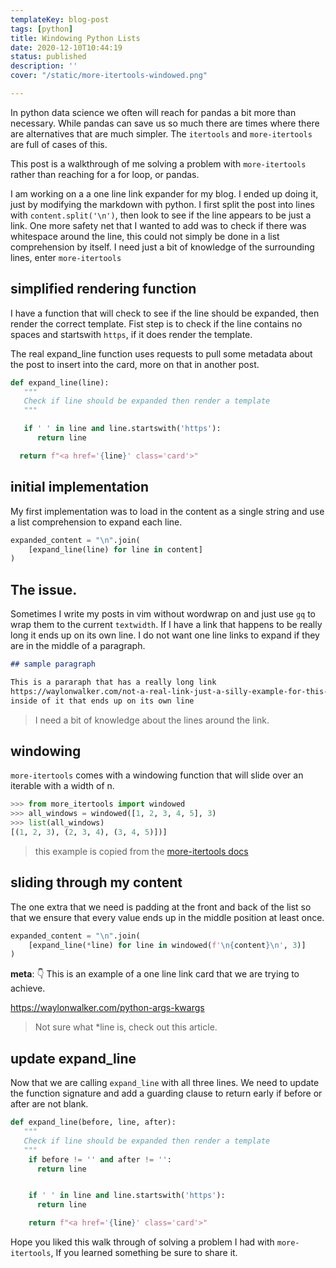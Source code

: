 ```yaml
---
templateKey: blog-post
tags: [python]
title: Windowing Python Lists
date: 2020-12-10T10:44:19
status: published
description: ''
cover: "/static/more-itertools-windowed.png"

---
```


In python data science we often will reach for pandas a bit more than necessary. 
While pandas can save us so much there are times where there are alternatives 
that are much simpler.  The `itertools` and `more-itertools` are full of cases 
of this.

This post is a walkthrough of me solving a problem with `more-itertools` rather
than reaching for a for loop, or pandas.

I am working on a a one line link expander for my blog.  I ended up doing it,
just by modifying the markdown with python.  I first split the post into lines
with `content.split('\n')`, then look to see if the line appears to be just a
link.  One more safety net that I wanted to add was to check if there was
whitespace around the line, this could not simply be done in a list
comprehension by itself.  I need just a bit of knowledge of the surrounding
lines, enter `more-itertools`


## simplified rendering function

I have a function that will check to see if the
line should be expanded, then render the correct
template.  Fist step is to check if the line
contains no spaces and startswith `https`, if it
does render the template.

The real expand_line function uses requests to
pull some metadata about the post to insert into
the card, more on that in another post.

``` python
def expand_line(line):
   """
   Check if line should be expanded then render a template
   """

   if ' ' in line and line.startswith('https'):
      return line

  return f"<a href='{line}' class='card'>"
```

## initial implementation

My first implementation was to load in the content
as a single string and use a list comprehension to
expand each line.

``` python
expanded_content = "\n".join(
    [expand_line(line) for line in content]
)
```

## The issue.

Sometimes I write my posts in vim without wordwrap
on and just use `gq` to wrap them to the current
`textwidth`.  If I have a link that happens to be
really long it ends up on its own line.  I do not
want one line links to expand if they are in the
middle of a paragraph.

``` markdown
## sample paragraph

This is a pararaph that has a really long link
https://waylonwalker.com/not-a-real-link-just-a-silly-example-for-this-post
inside of it that ends up on its own line
```

> I need a bit of knowledge about the lines around the link.


## windowing

`more-itertools` comes with a windowing function that will slide over an iterable with a width of n.

``` python
>>> from more_itertools import windowed
>>> all_windows = windowed([1, 2, 3, 4, 5], 3)
>>> list(all_windows)
[(1, 2, 3), (2, 3, 4), (3, 4, 5)])]
```

> this example is copied from the [more-itertools docs](https://more-itertools.readthedocs.io/en/stable/api.html#more_itertools.windowed)

## sliding through my content

The one extra that we need is padding at the front and back of the list so that
we ensure that every value ends up in the middle position at least once.


``` python
expanded_content = "\n".join(
    [expand_line(*line) for line in windowed(f'\n{content}\n', 3)]
)
```

**meta**: 👇  This is an example of a one line link card that we are trying to achieve.

https://waylonwalker.com/python-args-kwargs

> Not sure what *line is, check out this article.


## update expand_line

Now that we are calling `expand_line` with all three lines.  We need to update
the function signature and add a guarding clause to return early if before or
after are not blank.

``` python
def expand_line(before, line, after):
   """
   Check if line should be expanded then render a template
   """
    if before != '' and after != '':
      return line


    if ' ' in line and line.startswith('https'):
      return line

    return f"<a href='{line}' class='card'>"
```


Hope you liked this walk through of solving a problem I had with
`more-itertools`, If you learned something be sure to share it.
